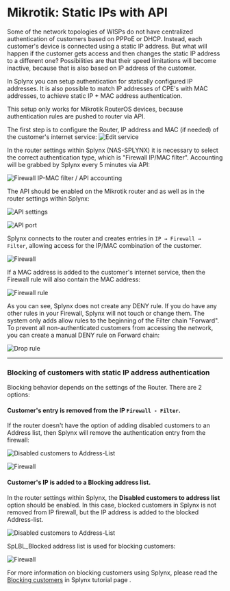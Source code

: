 Mikrotik: Static IPs with API
==========

Some of the network topologies of WISPs do not have centralized authentication of customers based on PPPoE or DHCP. Instead, each customer's device is connected using a static IP address. But what will happen if the customer gets access and then changes the static IP address to a different one? Possibilities are that their speed limitations will become inactive, because that is also based on IP address of the customer.

In Splynx you can setup authentication for statically configured IP addresses. It is also possible to match IP addresses of CPE's with MAC addresses, to achieve static IP + MAC address authentication.

This setup only works for Mikrotik RouterOS devices, because authentication rules are pushed to router via API.

The first step is to configure the Router, IP address and MAC (if needed) of the customer's internet service:
![Edit service](edit_service.png)


In the router settings within Splynx (NAS-SPLYNX) it is necessary to select the correct authentication type, which is "Firewall IP/MAC filter". Accounting will be grabbed by Splynx every 5 minutes via API:

![Firewall IP-MAC filter / API accounting](ipmac_api.png)


The API should be enabled on the Mikrotik router and as well as in the router settings within Splynx:

![API settings](api_settings.png)

![API port](api_port.png)


Splynx connects to the router and creates entries in `IP → Firewall → Filter`, allowing access for the IP/MAC combination of the customer.

![Firewall](firewall.png)


If a MAC address is added to the customer's internet service, then the Firewall rule will also contain the MAC address:

![Firewall rule](fw_rule.png)


As you can see, Splynx does not create any DENY rule. If you do have any other rules in your Firewall, Splynx will not touch or change them. The system only adds allow rules to the beginning of the Filter chain "Forward". To prevent all non-authenticated customers from accessing the network, you can create a manual DENY rule on Forward chain:

![Drop rule](drop_rule.png)

---
### Blocking of customers with static IP address authentication

Blocking behavior depends on the settings of the Router. There are 2 options:

#### Customer's entry is removed from the IP `Firewall - Filter`.

If the router doesn't have the option of adding disabled customers to an Address list, then Splynx will remove the authentication entry from the firewall:

![Disabled customers to Address-List](dis_cust2addrlist.png)

![Firewall](firewall1.png)


#### Customer's IP is added to a Blocking address list.

In the router settings within Splynx, the **Disabled customers to address list** option should be enabled. In this case, blocked customers in Splynx is not removed from IP firewall, but the IP address is added to the blocked Address-list.

![Disabled customers to Address-List](en_cust2addrlist.png)


SpLBL_Blocked address list is used for blocking customers:

![Firewall](firewall2.png)


For more information on blocking customers using Splynx, please read the [Blocking customers](networking/blocking_customers/blocking_customers.md) in Splynx tutorial page .
